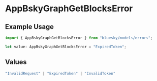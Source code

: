 # AppBskyGraphGetBlocksError

## Example Usage

```typescript
import { AppBskyGraphGetBlocksError } from "bluesky/models/errors";

let value: AppBskyGraphGetBlocksError = "ExpiredToken";
```

## Values

```typescript
"InvalidRequest" | "ExpiredToken" | "InvalidToken"
```